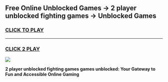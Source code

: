 
## Free Online Unblocked Games → 2 player unblocked fighting games → Unblocked Games
<h3>
<a href="https://premium.freeplayer.one?title=2_player_unblocked_fighting_games&ref=21F">CLICK TO PLAY</a></h3>
<hr>

<h3>
<a href="https://premium.freeplayer.one?title=2_player_unblocked_fighting_games&ref=21F">CLICK 2 PLAY</a>
  
</h3>

<a href="https://premium.freeplayer.one?title=2_player_unblocked_fighting_games&ref=21F/"><img src="https://clearcache.store/games.png"></a>


**2 player unblocked fighting games games unblocked: Your Gateway to Fun and Accessible Online Gaming**
